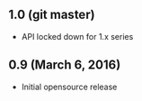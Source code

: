 
## 1.0 (git master)

* API locked down for 1.x series

## 0.9 (March 6, 2016)

* Initial opensource release
